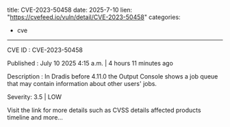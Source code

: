 
title: CVE-2023-50458
date: 2025-7-10
lien: "https://cvefeed.io/vuln/detail/CVE-2023-50458"
categories:
  - cve
---

CVE ID : CVE-2023-50458

Published :  July 10
2025
4:15 a.m. | 4 hours
11 minutes ago

Description : In Dradis before 4.11.0
the Output Console shows a job queue that may contain information about other users' jobs.

Severity: 3.5 | LOW

Visit the link for more details
such as CVSS details
affected products
timeline
and more...
